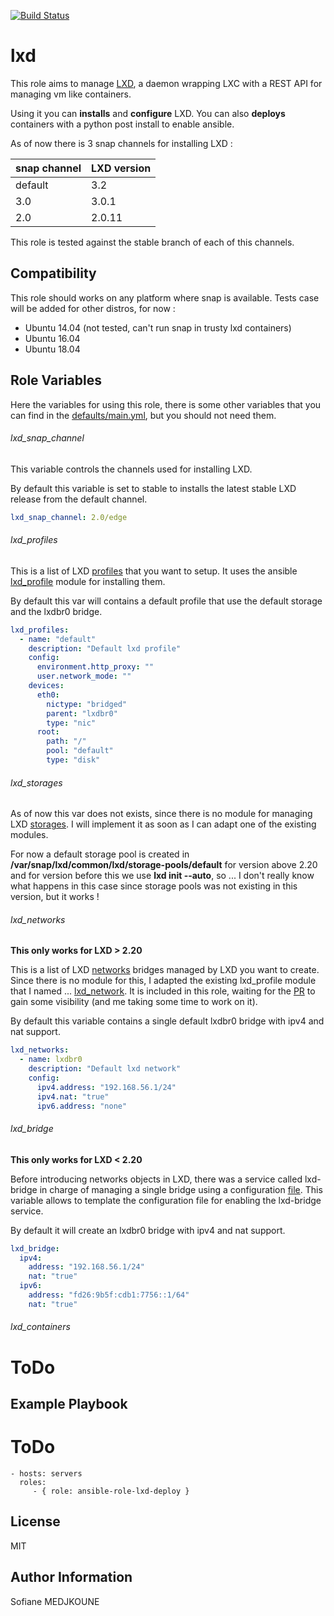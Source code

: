 [![Build Status](https://travis-ci.org/Nani-o/ansible-role-lxd.svg?branch=master)](https://travis-ci.org/Nani-o/ansible-role-lxd)

lxd
===

This role aims to manage [LXD](https://linuxcontainers.org/lxd/), a daemon wrapping LXC with a REST API for managing vm like containers.

Using it you can **installs** and **configure** LXD. You can also **deploys** containers with a python post install to enable ansible.

As of now there is 3 snap channels for installing LXD : 

snap channel | LXD version |
------------ | ----------- |
default      | 3.2         |
3.0          | 3.0.1       |
2.0          | 2.0.11      |

This role is tested against the stable branch of each of this channels.

Compatibility
-------------

This role should works on any platform where snap is available. Tests case will be added for other distros, for now :

  - Ubuntu 14.04 (not tested, can't run snap in trusty lxd containers)
  - Ubuntu 16.04
  - Ubuntu 18.04

Role Variables
--------------

Here the variables for using this role, there is some other variables that you can find in the [defaults/main.yml](./defaults/main.yml), but you should not need them.

###### lxd_snap_channel

This variable controls the channels used for installing LXD.

By default this variable is set to stable to installs the latest stable LXD release from the default channel.

```YAML
lxd_snap_channel: 2.0/edge
```

###### lxd_profiles

This is a list of LXD [profiles](https://lxd.readthedocs.io/en/latest/profiles/) that you want to setup. It uses the ansible [lxd_profile](https://docs.ansible.com/ansible/devel/modules/lxd_profile_module.html) module for installing them.

By default this var will contains a default profile that use the default storage and the lxdbr0 bridge.

```YAML
lxd_profiles:
  - name: "default"
    description: "Default lxd profile"
    config:
      environment.http_proxy: ""
      user.network_mode: ""
    devices:
      eth0:
        nictype: "bridged"
        parent: "lxdbr0"
        type: "nic"
      root:
        path: "/"
        pool: "default"
        type: "disk"
```

###### lxd_storages

As of now this var does not exists, since there is no module for managing LXD [storages](https://lxd.readthedocs.io/en/latest/storage/). I will implement it as soon as I can adapt one of the existing modules.

For now a default storage pool is created in **/var/snap/lxd/common/lxd/storage-pools/default** for version above 2.20 and for version before this we use **lxd init --auto**, so ... I don't really know what happens in this case since storage pools was not existing in this version, but it works !

###### lxd_networks

**This only works for LXD > 2.20**

This is a list of LXD [networks](https://lxd.readthedocs.io/en/latest/networks/) bridges managed by LXD you want to create. Since there is no module for this, I adapted the existing lxd_profile module that I named ... [lxd_network](./library/lxd_network.py). It is included in this role, waiting for the [PR](https://github.com/ansible/ansible/pull/31428) to gain some visibility (and me taking some time to work on it).

By default this variable contains a single default lxdbr0 bridge with ipv4 and nat support.

```YAML
lxd_networks:
  - name: lxdbr0
    description: "Default lxd network"
    config:
      ipv4.address: "192.168.56.1/24"
      ipv4.nat: "true"
      ipv6.address: "none"
```

###### lxd_bridge

**This only works for LXD < 2.20**

Before introducing networks objects in LXD, there was a service called lxd-bridge in charge of managing a single bridge using a configuration [file](./templates/lxd-bridge.j2). This variable allows to template the configuration file for enabling the lxd-bridge service.

By default it will create an lxdbr0 bridge with ipv4 and nat support.

```YAML
lxd_bridge:
  ipv4:
    address: "192.168.56.1/24"
    nat: "true"
  ipv6:
    address: "fd26:9b5f:cdb1:7756::1/64"
    nat: "true"
```

###### lxd_containers

# ToDo

Example Playbook
----------------

# ToDo
    - hosts: servers
      roles:
         - { role: ansible-role-lxd-deploy }

License
-------

MIT

Author Information
------------------

Sofiane MEDJKOUNE
